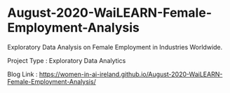 # August-2020-WaiLEARN-Female-Employment-Analysis

Exploratory Data Analysis on Female Employment in Industries Worldwide.

Project Type : Exploratory Data Analytics

Blog Link : https://women-in-ai-ireland.github.io/August-2020-WaiLEARN-Female-Employment-Analysis/
